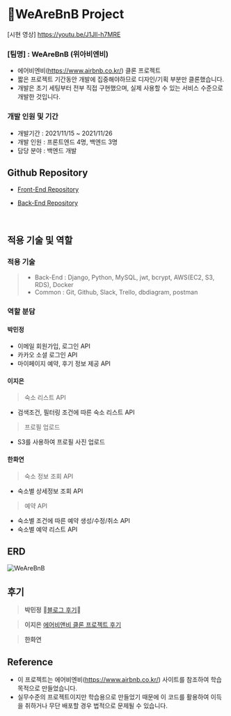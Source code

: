 # 🏡WeAreBnB Project

[시현 영상] https://youtu.be/J1Jll-h7MRE

### [팀명] : WeAreBnB (위아비엔비)

- 에어비엔비(https://www.airbnb.co.kr/) 클론 프로젝트
- 짧은 프로젝트 기간동안 개발에 집중해야하므로 디자인/기획 부분만 클론했습니다.
- 개발은 초기 세팅부터 전부 직접 구현했으며, 실제 사용할 수 있는 서비스 수준으로 개발한 것입니다.

### 개발 인원 및 기간

- 개발기간 : 2021/11/15 ~ 2021/11/26
- 개발 인원 : 프론트엔드 4명, 백엔드 3명
- 담당 분야 : 백엔드 개발

## Github Repository
- [Front-End Repository](https://github.com/wecode-bootcamp-korea/26-2nd-WeAreBnB-frontend.git)

- [Back-End Repository](https://github.com/wecode-bootcamp-korea/26-2nd-WeAreBnB-backend.git)

<br>

## 적용 기술 및 역할

### 적용 기술
> - Back-End : Django, Python, MySQL, jwt, bcrypt, AWS(EC2, S3, RDS), Docker
> - Common : Git, Github, Slack, Trello, dbdiagram, postman

### 역할 분담

#### 박민정

- 이메일 회원가입, 로그인 API
- 카카오 소셜 로그인 API
- 마이페이지 예약, 후기 정보 제공 API

#### 이지은

> 숙소 리스트 API
- 검색조건, 필터링 조건에 따른 숙소 리스트 API
> 프로필 업로드
- S3를 사용하여 프로필 사진 업로드

#### 한화연

> 숙소 정보 조회 API
- 숙소별 상세정보 조회 API
> 예약 API
- 숙소별 조건에 따른 예약 생성/수정/취소 API
- 숙소별 예약 리스트 API

## ERD

![WeAreBnB](https://user-images.githubusercontent.com/89597066/144699950-207656de-0ec4-4a9d-a606-b189a052ad97.png)

## 후기

> **박민정** 🙊[블로그 후기](https://velog.io/@doniminp/PROJECT-WeAreBnB-%ED%9B%84%EA%B8%B0)🙈

> **이지은** [에어비앤비 클론 프로젝트 후기](https://jeleedev.tistory.com/168)

> **한화연**

## Reference

- 이 프로젝트는 에어비엔비(https://www.airbnb.co.kr/) 사이트를 참조하여 학습목적으로 만들었습니다.
- 실무수준의 프로젝트이지만 학습용으로 만들었기 때문에 이 코드를 활용하여 이득을 취하거나 무단 배포할 경우 법적으로 문제될 수 있습니다.
